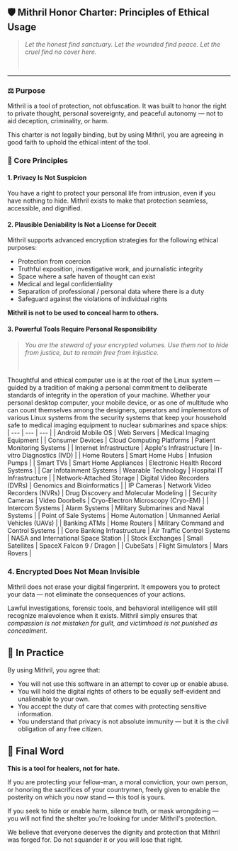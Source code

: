 ## 🛡️ Mithril Honor Charter: Principles of Ethical Usage

> _Let the honest find sanctuary. Let the wounded find peace. Let the cruel find no cover here._
> 
> <br>

* * *

### ⚖️ Purpose

Mithril is a tool of protection, not obfuscation. It was built to honor the right to private thought, personal sovereignty, and peaceful autonomy — not to aid deception, criminality, or harm.

This charter is not legally binding, but by using Mithril, you are agreeing in good faith to uphold the ethical intent of the tool.

### 🔐 Core Principles

#### 1\. **Privacy Is Not Suspicion**

You have a right to protect your personal life from intrusion, even if you have nothing to hide. Mithril exists to make that protection seamless, accessible, and dignified.

#### 2\. **Plausible Deniability Is Not a License for Deceit**

Mithril supports advanced encryption strategies for the following ethical purposes:

- Protection from coercion
- Truthful exposition, investigative work, and journalistic integrity
- Space where a safe haven of thought can exist
- Medical and legal confidentiality
- Separation of professional / personal data where there is a duty
- Safeguard against the violations of individual rights

**Mithril is not to be used to conceal harm to others.**

#### 3\. **Powerful Tools Require Personal Responsibility**

> _You are the steward of your encrypted volumes. Use them not to hide from justice, but to remain free from injustice._
> 
> <br>

Thoughtful and ethical computer use is at the root of the Linux system — guided by a tradition of making a personal commitment to deliberate standards of integrity in the operation of your machine. Whether your personal desktop computer, your mobile device, or as one of multitude who can count themselves among the designers, operators and implementors of various Linux systems from the security systems that keep your household safe to medical imaging equipment to nuclear submarines and space ships: 
| --- | --- | --- |
| Android Mobile OS | Web Servers | Medical Imaging Equipment |
| Consumer Devices | Cloud Computing Platforms | Patient Monitoring Systems |
| Internet Infrastructure | Apple's Infrastructure | In-vitro Diagnostics (IVD) |
| Home Routers | Smart Home Hubs | Infusion Pumps |
| Smart TVs | Smart Home Appliances | Electronic Health Record Systems |
| Car Infotainment Systems | Wearable Technology | Hospital IT Infrastructure |
| Network-Attached Storage | Digital Video Recorders (DVRs) | Genomics and Bioinformatics |
| IP Cameras | Network Video Recorders (NVRs) | Drug Discovery and Molecular Modeling |
| Security Cameras | Video Doorbells | Cryo-Electron Microscopy (Cryo-EM) |
| Intercom Systems | Alarm Systems | Military Submarines and Naval Systems |
| Point of Sale Systems | Home Automation | Unmanned Aerial Vehicles (UAVs) |
| Banking ATMs | Home Routers | Military Command and Control Systems |
| Core Banking Infrastructure | Air Traffic Control Systems | NASA and International Space Station |
| Stock Exchanges | Small Satellites | SpaceX Falcon 9 / Dragon |
| CubeSats | Flight Simulators | Mars Rovers |

### 4\. **Encrypted Does Not Mean Invisible**

Mithril does not erase your digital fingerprint. It empowers you to protect your data — not eliminate the consequences of your actions.

Lawful investigations, forensic tools, and behavioral intelligence will still recognize malevolence when it exists. Mithril simply ensures that _compassion is not mistaken for guilt, and victimhood is not punished as concealment_.

## 🤝 In Practice

By using Mithril, you agree that:

- You will not use this software in an attempt to cover up or enable abuse.
- You will hold the digital rights of others to be equally self-evident and unalienable to your own.
- You accept the duty of care that comes with protecting sensitive information.
- You understand that privacy is not absolute immunity — but it is the civil obligation of any free citizen.

## 🌱 Final Word

**This is a tool for healers, not for hate.**

If you are protecting your fellow-man, a moral conviction, your own person, or honoring the sacrifices of your countrymen, freely given to enable the posterity on which you now stand — this tool is yours.

If you seek to hide or enable harm, silence truth, or mask wrongdoing — you will not find the shelter you're looking for under Mithril's protection.

We believe that everyone deserves the dignity and protection that Mithril was forged for. Do not squander it or you will lose that right.

<br>
